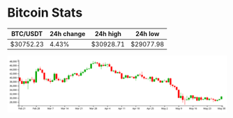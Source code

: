 # Bitcoin Stats

BTC/USDT|24h change|24h high|24h low|
|---|---|---|---|
|$30752.23|4.43%|$30928.71|$29077.98|

<img src="./chart.svg">
